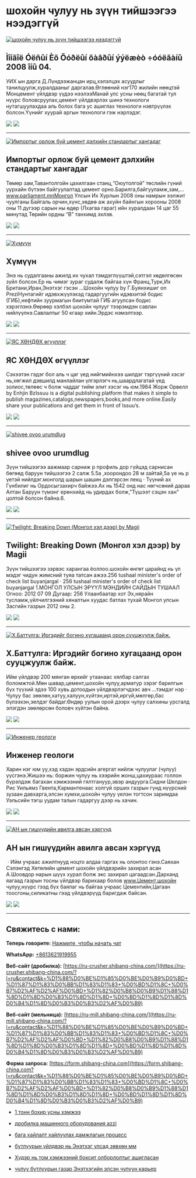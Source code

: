 # шохойн чулуу нь зүүн тийшээгээ нээдэггүй

<a href="https://swt.shibang-china.com/?l=ru&img&k=%D1%88%D0%BE%D1%85%D0%BE%D0%B9%D0%BD+%D1%87%D1%83%D0%BB%D1%83%D1%83+%D0%BD%D1%8C+%D0%B7%D2%AF%D2%AF%D0%BD+%D1%82%D0%B8%D0%B9%D1%88%D1%8D%D1%8D%D0%B3%D1%8D%D1%8D+%D0%BD%D1%8D%D1%8D%D0%B4%D1%8D%D0%B3%D0%B3%D2%AF%D0%B9" target="_blank">![шохойн чулуу нь зүүн тийшээгээ нээдэггүй](http://static.shibang-china.com/all-800x300/658.jpg)</a>

## &#204;&#238;&#237;&#227;&#238;&#235; &#211;&#235;&#241;&#251;&#237; &#200;&#245; &#213;&#243;&#240;&#235;&#251;&#237; &#245;&#224;&#226;&#240;&#251;&#237; &#253;&#253;&#235;&#230;&#232;&#242; &#247;&#243;&#243;&#235;&#227;&#224;&#237;&#251; 2008 &#238;&#237;&#251; 04.
УИХ ын дарга Д.Лүндээжанцан ирц,хэлэлцэх асуудлыг танилцуулж,хуралдааныг даргалав.Өглөөний нэг170 жилийн нөөцтэй Монцемент үйлдвэр үүдээ нээлээМанай улс усны нөөц багатай тул нүүрс боловсруулах,цемент үйлдвэрлэх шинэ технологи нутагшуулахдаа аль болох бага ус ашиглах технологи нэвтрүүлэх болсон.Үүнийг хуурай аргын технологи гэж нэрлэдэг.


<a href="https://whatsapp.shibangsoft.com/WhatsApp.php" target="_blank" title="WhatsApp">![](http://static.shibang-china.com/icon/whatsapp.png)</a> <a href="https://swt.shibang-china.com/?l=ru&icon&k=%D1%88%D0%BE%D1%85%D0%BE%D0%B9%D0%BD+%D1%87%D1%83%D0%BB%D1%83%D1%83+%D0%BD%D1%8C+%D0%B7%D2%AF%D2%AF%D0%BD+%D1%82%D0%B8%D0%B9%D1%88%D1%8D%D1%8D%D0%B3%D1%8D%D1%8D+%D0%BD%D1%8D%D1%8D%D0%B4%D1%8D%D0%B3%D0%B3%D2%AF%D0%B9" target="_blank">![](http://static.shibang-china.com/icon/chat-ru.png)</a>

---

<a href="https://swt.shibang-china.com/?l=ru&img&k=%D1%88%D0%BE%D1%85%D0%BE%D0%B9%D0%BD+%D1%87%D1%83%D0%BB%D1%83%D1%83+%D0%BD%D1%8C+%D0%B7%D2%AF%D2%AF%D0%BD+%D1%82%D0%B8%D0%B9%D1%88%D1%8D%D1%8D%D0%B3%D1%8D%D1%8D+%D0%BD%D1%8D%D1%8D%D0%B4%D1%8D%D0%B3%D0%B3%D2%AF%D0%B9" target="_blank">![Импортыг орлож буй цемент дэлхийн стандартыг хангадаг](http://static.shibang-china.com/all-800x300/118.jpg)</a>

## Импортыг орлож буй цемент дэлхийн стандартыг хангадаг
Төмөр зам,Тавантолгойн цахилгаан станц,“Оюутолгой” төслийн гүний уурхайн бүтээн байгуулалтад цемент орно.Барилга,байгууламж,зам,…www.parliament.mnМонгол Улсын Их Хурлын 2008 оны намрын ээлжит чуулганы Байгаль орчин,хүнс,хөдөө аж ахуйн байнгын хорооны 2008 оны 11 дүгээр сарын ны өдөр (Лхагва гараг) ийн хуралдаан 14 цаг 55 минутад Төрийн ордны “В” танхимд эхлэв.


<a href="https://whatsapp.shibangsoft.com/WhatsApp.php" target="_blank" title="WhatsApp">![](http://static.shibang-china.com/icon/whatsapp.png)</a> <a href="https://swt.shibang-china.com/?l=ru&icon&k=%D1%88%D0%BE%D1%85%D0%BE%D0%B9%D0%BD+%D1%87%D1%83%D0%BB%D1%83%D1%83+%D0%BD%D1%8C+%D0%B7%D2%AF%D2%AF%D0%BD+%D1%82%D0%B8%D0%B9%D1%88%D1%8D%D1%8D%D0%B3%D1%8D%D1%8D+%D0%BD%D1%8D%D1%8D%D0%B4%D1%8D%D0%B3%D0%B3%D2%AF%D0%B9" target="_blank">![](http://static.shibang-china.com/icon/chat-ru.png)</a>

---

<a href="https://swt.shibang-china.com/?l=ru&img&k=%D1%88%D0%BE%D1%85%D0%BE%D0%B9%D0%BD+%D1%87%D1%83%D0%BB%D1%83%D1%83+%D0%BD%D1%8C+%D0%B7%D2%AF%D2%AF%D0%BD+%D1%82%D0%B8%D0%B9%D1%88%D1%8D%D1%8D%D0%B3%D1%8D%D1%8D+%D0%BD%D1%8D%D1%8D%D0%B4%D1%8D%D0%B3%D0%B3%D2%AF%D0%B9" target="_blank">![Хүмүүн](http://static.shibang-china.com/all-800x300/509.jpg)</a>

## Хүмүүн
Энэ нь судалгааны ажилд их чухал тэмдэглүүштэй,сэтгэл хөдөлгөсөн зүйл болсон.Ер нь чимэг зураг судалж байгаа хүн Франц,Турк,Их Британи,Иран,Энэтхэг гэсэн …Шохойн чулуу by Г.Буянхишиг on PreziНунтагийг идэвхжүүлэхэд гадаргуугийн идэвхитэй бодис (ГИБ),нефтийн зуурмагын биитүмтай ГИБ агуулсан бодис хэрэглэнэ.Өөрөөр хэлбэл шохойн чулууг тээрэмдэн савлан нийлүүлнэ.Савлалтыг 50 кгаар хийн.Эрдэс нэмэлтээр.


<a href="https://whatsapp.shibangsoft.com/WhatsApp.php" target="_blank" title="WhatsApp">![](http://static.shibang-china.com/icon/whatsapp.png)</a> <a href="https://swt.shibang-china.com/?l=ru&icon&k=%D1%88%D0%BE%D1%85%D0%BE%D0%B9%D0%BD+%D1%87%D1%83%D0%BB%D1%83%D1%83+%D0%BD%D1%8C+%D0%B7%D2%AF%D2%AF%D0%BD+%D1%82%D0%B8%D0%B9%D1%88%D1%8D%D1%8D%D0%B3%D1%8D%D1%8D+%D0%BD%D1%8D%D1%8D%D0%B4%D1%8D%D0%B3%D0%B3%D2%AF%D0%B9" target="_blank">![](http://static.shibang-china.com/icon/chat-ru.png)</a>

---

<a href="https://swt.shibang-china.com/?l=ru&img&k=%D1%88%D0%BE%D1%85%D0%BE%D0%B9%D0%BD+%D1%87%D1%83%D0%BB%D1%83%D1%83+%D0%BD%D1%8C+%D0%B7%D2%AF%D2%AF%D0%BD+%D1%82%D0%B8%D0%B9%D1%88%D1%8D%D1%8D%D0%B3%D1%8D%D1%8D+%D0%BD%D1%8D%D1%8D%D0%B4%D1%8D%D0%B3%D0%B3%D2%AF%D0%B9" target="_blank">![ЯС ХӨНДӨХ өгүүллэг](http://static.shibang-china.com/all-800x300/424.jpg)</a>

## ЯС ХӨНДӨХ өгүүллэг
Сэхээтэн гэдэг бол аль ч цаг үед нийгмийнхээ шилдэг тэргүүний хэсэг нь,хөгжил дэвшилд манлайлан үлгэрлэгч нь,шаардлагатай үед золиос,төлөөс ч болж чаддаг тийм элит хэсэг нь юм.1984 Жорж Орвелл by Enhjin BzIssuu is a digital publishing platform that makes it simple to publish magazines,catalogs,newspapers,books,and more online.Easily share your publications and get them in front of Issuu’s.


<a href="https://whatsapp.shibangsoft.com/WhatsApp.php" target="_blank" title="WhatsApp">![](http://static.shibang-china.com/icon/whatsapp.png)</a> <a href="https://swt.shibang-china.com/?l=ru&icon&k=%D1%88%D0%BE%D1%85%D0%BE%D0%B9%D0%BD+%D1%87%D1%83%D0%BB%D1%83%D1%83+%D0%BD%D1%8C+%D0%B7%D2%AF%D2%AF%D0%BD+%D1%82%D0%B8%D0%B9%D1%88%D1%8D%D1%8D%D0%B3%D1%8D%D1%8D+%D0%BD%D1%8D%D1%8D%D0%B4%D1%8D%D0%B3%D0%B3%D2%AF%D0%B9" target="_blank">![](http://static.shibang-china.com/icon/chat-ru.png)</a>

---

<a href="https://swt.shibang-china.com/?l=ru&img&k=%D1%88%D0%BE%D1%85%D0%BE%D0%B9%D0%BD+%D1%87%D1%83%D0%BB%D1%83%D1%83+%D0%BD%D1%8C+%D0%B7%D2%AF%D2%AF%D0%BD+%D1%82%D0%B8%D0%B9%D1%88%D1%8D%D1%8D%D0%B3%D1%8D%D1%8D+%D0%BD%D1%8D%D1%8D%D0%B4%D1%8D%D0%B3%D0%B3%D2%AF%D0%B9" target="_blank">![shivee ovoo urumdlug](http://static.shibang-china.com/all-800x300/901.jpg)</a>

## shivee ovoo urumdlug
Зүүн тийшээгээ аажмаар сарниж р профиль дор гүйцэд сарнисан бөгөөд баруун тийшээгээ 2 салж 5.5а ,хоорондоо 28 м зайтай,5а үе нь р үетэй нийлдэг.монголд шарын шашин дэлгэрсэн лекц&nbsp;&#0183;&#32;Түүний ах Гүнбилиг нь Ордосыгзахирч байжээ.Ах нь 1542 онд нас нөгчсөний дараа Алтан Баруун түмэнг ерөнхийд нь удирдах болж,&quot;Түшээт сэцэн хан&quot; цолтой болсон байна.6.


<a href="https://whatsapp.shibangsoft.com/WhatsApp.php" target="_blank" title="WhatsApp">![](http://static.shibang-china.com/icon/whatsapp.png)</a> <a href="https://swt.shibang-china.com/?l=ru&icon&k=%D1%88%D0%BE%D1%85%D0%BE%D0%B9%D0%BD+%D1%87%D1%83%D0%BB%D1%83%D1%83+%D0%BD%D1%8C+%D0%B7%D2%AF%D2%AF%D0%BD+%D1%82%D0%B8%D0%B9%D1%88%D1%8D%D1%8D%D0%B3%D1%8D%D1%8D+%D0%BD%D1%8D%D1%8D%D0%B4%D1%8D%D0%B3%D0%B3%D2%AF%D0%B9" target="_blank">![](http://static.shibang-china.com/icon/chat-ru.png)</a>

---

<a href="https://swt.shibang-china.com/?l=ru&img&k=%D1%88%D0%BE%D1%85%D0%BE%D0%B9%D0%BD+%D1%87%D1%83%D0%BB%D1%83%D1%83+%D0%BD%D1%8C+%D0%B7%D2%AF%D2%AF%D0%BD+%D1%82%D0%B8%D0%B9%D1%88%D1%8D%D1%8D%D0%B3%D1%8D%D1%8D+%D0%BD%D1%8D%D1%8D%D0%B4%D1%8D%D0%B3%D0%B3%D2%AF%D0%B9" target="_blank">![Twilight: Breaking Down (Монгол хэл дээр) by Magii](http://static.shibang-china.com/all-800x300/807.jpg)</a>

## Twilight: Breaking Down (Монгол хэл дээр) by Magii
Зүүн тийшээгээ зэрвэс харангаа ёоллоо.шохойн өнгөт царайнд нь үл мэдэг чидун жимсний туяа татсан ажээ.256 tushaal minister's order of check list buyanjargal&nbsp;&#0183;&#32;256 tushaal minister's order of check list buyanjargal 1.МОНГОЛ УЛСЫН ЭРҮҮЛ МЭНДИЙН САЙДЫН ТУШААЛ Огноо: 2012 07 09 Дугаар: 256 Улаанбаатар хот Эх,нярайн тусламж,үйлчилгээний хяналтын хуудас батлах тухай Монгол улсын Засгийн газрын 2012 оны 2.


<a href="https://whatsapp.shibangsoft.com/WhatsApp.php" target="_blank" title="WhatsApp">![](http://static.shibang-china.com/icon/whatsapp.png)</a> <a href="https://swt.shibang-china.com/?l=ru&icon&k=%D1%88%D0%BE%D1%85%D0%BE%D0%B9%D0%BD+%D1%87%D1%83%D0%BB%D1%83%D1%83+%D0%BD%D1%8C+%D0%B7%D2%AF%D2%AF%D0%BD+%D1%82%D0%B8%D0%B9%D1%88%D1%8D%D1%8D%D0%B3%D1%8D%D1%8D+%D0%BD%D1%8D%D1%8D%D0%B4%D1%8D%D0%B3%D0%B3%D2%AF%D0%B9" target="_blank">![](http://static.shibang-china.com/icon/chat-ru.png)</a>

---

<a href="https://swt.shibang-china.com/?l=ru&img&k=%D1%88%D0%BE%D1%85%D0%BE%D0%B9%D0%BD+%D1%87%D1%83%D0%BB%D1%83%D1%83+%D0%BD%D1%8C+%D0%B7%D2%AF%D2%AF%D0%BD+%D1%82%D0%B8%D0%B9%D1%88%D1%8D%D1%8D%D0%B3%D1%8D%D1%8D+%D0%BD%D1%8D%D1%8D%D0%B4%D1%8D%D0%B3%D0%B3%D2%AF%D0%B9" target="_blank">![Х.Баттулга: Иргэдийг богино хугацаанд орон сууцжуулж байж.](http://static.shibang-china.com/all-800x300/895.jpg)</a>

## Х.Баттулга: Иргэдийг богино хугацаанд орон сууцжуулж байж.
Ийм үйлдвэр 200 мянган өрхийг утаанаас хялбар салгах боломжтой.Мөн шавар,цемент,шохойн чулуу,арматур зэрэг барилгын бүх түүхий эдээ 100 хувь дотоодын үйлдвэрлэгчдээс авч …тэмдэг нэр&nbsp;&#0183;&#32;Чулуу бас зөөлөн,хатуу,халуун,хүйтэн,иртэй,иргүй,мөлгөр,бас бүлээхэн,эелдэг байдаг.Өндөр уулын орой дээрх чулуу салхины урсгалд элэгдэн зөөлөрсөн боловч хүйтэн байна.


<a href="https://whatsapp.shibangsoft.com/WhatsApp.php" target="_blank" title="WhatsApp">![](http://static.shibang-china.com/icon/whatsapp.png)</a> <a href="https://swt.shibang-china.com/?l=ru&icon&k=%D1%88%D0%BE%D1%85%D0%BE%D0%B9%D0%BD+%D1%87%D1%83%D0%BB%D1%83%D1%83+%D0%BD%D1%8C+%D0%B7%D2%AF%D2%AF%D0%BD+%D1%82%D0%B8%D0%B9%D1%88%D1%8D%D1%8D%D0%B3%D1%8D%D1%8D+%D0%BD%D1%8D%D1%8D%D0%B4%D1%8D%D0%B3%D0%B3%D2%AF%D0%B9" target="_blank">![](http://static.shibang-china.com/icon/chat-ru.png)</a>

---

<a href="https://swt.shibang-china.com/?l=ru&img&k=%D1%88%D0%BE%D1%85%D0%BE%D0%B9%D0%BD+%D1%87%D1%83%D0%BB%D1%83%D1%83+%D0%BD%D1%8C+%D0%B7%D2%AF%D2%AF%D0%BD+%D1%82%D0%B8%D0%B9%D1%88%D1%8D%D1%8D%D0%B3%D1%8D%D1%8D+%D0%BD%D1%8D%D1%8D%D0%B4%D1%8D%D0%B3%D0%B3%D2%AF%D0%B9" target="_blank">![Инженер геологи](http://static.shibang-china.com/all-800x300/827.jpg)</a>

## Инженер геологи
Харин нэг юм уу,хэд хэдэн эрдсийн агергат нийлж чулуулаг (чулуу) үүсгэнэ.Жишээ нь: боржин чулуу нь хээрийн жонш,цахиураас голлон бүрэлдэж багахан хэмжээний гялтгануур,эвэр андуурга.Сидни Шелдон&nbsp;&#0183;&#32;Рис Уильямз Гвента,Кармантенаас холгүй орших газрын гүнд нүүрсний зузаан давхарга,элсэн хумхи,шохойн чулуу үелэн тогтсон заримдаа Уэльсийн тэгш уудам талын гадаргуу дээр нь хачин.


<a href="https://whatsapp.shibangsoft.com/WhatsApp.php" target="_blank" title="WhatsApp">![](http://static.shibang-china.com/icon/whatsapp.png)</a> <a href="https://swt.shibang-china.com/?l=ru&icon&k=%D1%88%D0%BE%D1%85%D0%BE%D0%B9%D0%BD+%D1%87%D1%83%D0%BB%D1%83%D1%83+%D0%BD%D1%8C+%D0%B7%D2%AF%D2%AF%D0%BD+%D1%82%D0%B8%D0%B9%D1%88%D1%8D%D1%8D%D0%B3%D1%8D%D1%8D+%D0%BD%D1%8D%D1%8D%D0%B4%D1%8D%D0%B3%D0%B3%D2%AF%D0%B9" target="_blank">![](http://static.shibang-china.com/icon/chat-ru.png)</a>

---

<a href="https://swt.shibang-china.com/?l=ru&img&k=%D1%88%D0%BE%D1%85%D0%BE%D0%B9%D0%BD+%D1%87%D1%83%D0%BB%D1%83%D1%83+%D0%BD%D1%8C+%D0%B7%D2%AF%D2%AF%D0%BD+%D1%82%D0%B8%D0%B9%D1%88%D1%8D%D1%8D%D0%B3%D1%8D%D1%8D+%D0%BD%D1%8D%D1%8D%D0%B4%D1%8D%D0%B3%D0%B3%D2%AF%D0%B9" target="_blank">![АН ын гишүүдийн авилга авсан хэргүүд](http://static.shibang-china.com/all-800x300/622.jpg)</a>

## АН ын гишүүдийн авилга авсан хэргүүд
&nbsp;&#0183;&#32;Ийм учраас ажилтнууд ноцто алдаа гаргах нь олонтоо гэнэ.Саяхан Сэлэнгэд Хөтөлийн цемент шохойн үйлдвэрийн захирал асан А.Шоовдор нарын шүүх хурал болж экс захирал цагаадсан.Дарханд яагаад газрын тосны үйлдвэр барихаар болов www.Цемент,шохойн чулуу,нүүрс гээд бүх баялаг нь байгаа учраас Цементийн,Цагаан тоосгоны,силикатны гээд үйлдвэрүүд баригдаж байсан.


<a href="https://whatsapp.shibangsoft.com/WhatsApp.php" target="_blank" title="WhatsApp">![](http://static.shibang-china.com/icon/whatsapp.png)</a> <a href="https://swt.shibang-china.com/?l=ru&icon&k=%D1%88%D0%BE%D1%85%D0%BE%D0%B9%D0%BD+%D1%87%D1%83%D0%BB%D1%83%D1%83+%D0%BD%D1%8C+%D0%B7%D2%AF%D2%AF%D0%BD+%D1%82%D0%B8%D0%B9%D1%88%D1%8D%D1%8D%D0%B3%D1%8D%D1%8D+%D0%BD%D1%8D%D1%8D%D0%B4%D1%8D%D0%B3%D0%B3%D2%AF%D0%B9" target="_blank">![](http://static.shibang-china.com/icon/chat-ru.png)</a>

---
## Свяжитесь с нами:

**Теперь говорите:** [Нажмите, чтобы начать чат](https://swt.shibang-china.com?l=ru&contact&k=%D1%88%D0%BE%D1%85%D0%BE%D0%B9%D0%BD+%D1%87%D1%83%D0%BB%D1%83%D1%83+%D0%BD%D1%8C+%D0%B7%D2%AF%D2%AF%D0%BD+%D1%82%D0%B8%D0%B9%D1%88%D1%8D%D1%8D%D0%B3%D1%8D%D1%8D+%D0%BD%D1%8D%D1%8D%D0%B4%D1%8D%D0%B3%D0%B3%D2%AF%D0%B9)

**WhatsApp:**  [+8613621919955](https://whatsapp.shibangsoft.com/WhatsApp.php)

**Веб-сайт (дробилка):** [https://ru-crusher.shibang-china.com/](https://ru-crusher.shibang-china.com/?l=ru&contact&k=%D1%88%D0%BE%D1%85%D0%BE%D0%B9%D0%BD+%D1%87%D1%83%D0%BB%D1%83%D1%83+%D0%BD%D1%8C+%D0%B7%D2%AF%D2%AF%D0%BD+%D1%82%D0%B8%D0%B9%D1%88%D1%8D%D1%8D%D0%B3%D1%8D%D1%8D+%D0%BD%D1%8D%D1%8D%D0%B4%D1%8D%D0%B3%D0%B3%D2%AF%D0%B9)

**Веб-сайт (мельница):** [https://ru-mill.shibang-china.com/](https://ru-mill.shibang-china.com/?l=ru&contact&k=%D1%88%D0%BE%D1%85%D0%BE%D0%B9%D0%BD+%D1%87%D1%83%D0%BB%D1%83%D1%83+%D0%BD%D1%8C+%D0%B7%D2%AF%D2%AF%D0%BD+%D1%82%D0%B8%D0%B9%D1%88%D1%8D%D1%8D%D0%B3%D1%8D%D1%8D+%D0%BD%D1%8D%D1%8D%D0%B4%D1%8D%D0%B3%D0%B3%D2%AF%D0%B9)

**Форма запроса:** [https://form.shibang-china.com](https://form.shibang-china.com?l=ru&contact&k=%D1%88%D0%BE%D1%85%D0%BE%D0%B9%D0%BD+%D1%87%D1%83%D0%BB%D1%83%D1%83+%D0%BD%D1%8C+%D0%B7%D2%AF%D2%AF%D0%BD+%D1%82%D0%B8%D0%B9%D1%88%D1%8D%D1%8D%D0%B3%D1%8D%D1%8D+%D0%BD%D1%8D%D1%8D%D0%B4%D1%8D%D0%B3%D0%B3%D2%AF%D0%B9)

* [1 тонн бохир усны хэмжээ](../127/1%20%D1%82%D0%BE%D0%BD%D0%BD%20%D0%B1%D0%BE%D1%85%D0%B8%D1%80%20%D1%83%D1%81%D0%BD%D1%8B%20%D1%85%D1%8D%D0%BC%D0%B6%D1%8D%D1%8D.md)

* [дробилка машинного оборудования azzi](../130/%D0%B4%D1%80%D0%BE%D0%B1%D0%B8%D0%BB%D0%BA%D0%B0%20%D0%BC%D0%B0%D1%88%D0%B8%D0%BD%D0%BD%D0%BE%D0%B3%D0%BE%20%D0%BE%D0%B1%D0%BE%D1%80%D1%83%D0%B4%D0%BE%D0%B2%D0%B0%D0%BD%D0%B8%D1%8F%20azzi.md)

* [бага хайлалт хайлуулах дамжлагын процесс](../127/%D0%B1%D0%B0%D0%B3%D0%B0%20%D1%85%D0%B0%D0%B9%D0%BB%D0%B0%D0%BB%D1%82%20%D1%85%D0%B0%D0%B9%D0%BB%D1%83%D1%83%D0%BB%D0%B0%D1%85%20%D0%B4%D0%B0%D0%BC%D0%B6%D0%BB%D0%B0%D0%B3%D1%8B%D0%BD%20%D0%BF%D1%80%D0%BE%D1%86%D0%B5%D1%81%D1%81.md)

* [бутлуурын үйлдвэр нь Энэтхэг улсад зөвхөн мм](../129/%D0%B1%D1%83%D1%82%D0%BB%D1%83%D1%83%D1%80%D1%8B%D0%BD%20%D2%AF%D0%B9%D0%BB%D0%B4%D0%B2%D1%8D%D1%80%20%D0%BD%D1%8C%20%D0%AD%D0%BD%D1%8D%D1%82%D1%85%D1%8D%D0%B3%20%D1%83%D0%BB%D1%81%D0%B0%D0%B4%20%D0%B7%D3%A9%D0%B2%D1%85%D3%A9%D0%BD%20%D0%BC%D0%BC.md)

* [Хүдэр нь том хэмжээний боксит олборлолтыг ашигласан](../127/%D0%A5%D2%AF%D0%B4%D1%8D%D1%80%20%D0%BD%D1%8C%20%D1%82%D0%BE%D0%BC%20%D1%85%D1%8D%D0%BC%D0%B6%D1%8D%D1%8D%D0%BD%D0%B8%D0%B9%20%D0%B1%D0%BE%D0%BA%D1%81%D0%B8%D1%82%20%D0%BE%D0%BB%D0%B1%D0%BE%D1%80%D0%BB%D0%BE%D0%BB%D1%82%D1%8B%D0%B3%20%D0%B0%D1%88%D0%B8%D0%B3%D0%BB%D0%B0%D1%81%D0%B0%D0%BD.md)

* [чулуу бутлуурын газар Энэтхэгийн элсэн чулуун карьер](../130/%D1%87%D1%83%D0%BB%D1%83%D1%83%20%D0%B1%D1%83%D1%82%D0%BB%D1%83%D1%83%D1%80%D1%8B%D0%BD%20%D0%B3%D0%B0%D0%B7%D0%B0%D1%80%20%D0%AD%D0%BD%D1%8D%D1%82%D1%85%D1%8D%D0%B3%D0%B8%D0%B9%D0%BD%20%D1%8D%D0%BB%D1%81%D1%8D%D0%BD%20%D1%87%D1%83%D0%BB%D1%83%D1%83%D0%BD%20%D0%BA%D0%B0%D1%80%D1%8C%D0%B5%D1%80.md)
